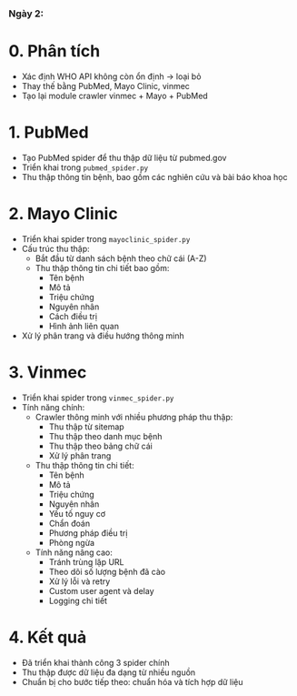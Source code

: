 ### Ngày 2:

# 0. Phân tích

- Xác định WHO API không còn ổn định → loại bỏ
- Thay thế bằng PubMed, Mayo Clinic, vinmec
- Tạo lại module crawler vinmec + Mayo + PubMed

# 1. PubMed

- Tạo PubMed spider để thu thập dữ liệu từ pubmed.gov
- Triển khai trong `pubmed_spider.py`
- Thu thập thông tin bệnh, bao gồm các nghiên cứu và bài báo khoa học

# 2. Mayo Clinic

- Triển khai spider trong `mayoclinic_spider.py`
- Cấu trúc thu thập:
  - Bắt đầu từ danh sách bệnh theo chữ cái (A-Z)
  - Thu thập thông tin chi tiết bao gồm:
    - Tên bệnh
    - Mô tả
    - Triệu chứng
    - Nguyên nhân
    - Cách điều trị
    - Hình ảnh liên quan
- Xử lý phân trang và điều hướng thông minh

# 3. Vinmec

- Triển khai spider trong `vinmec_spider.py`
- Tính năng chính:
  - Crawler thông minh với nhiều phương pháp thu thập:
    - Thu thập từ sitemap
    - Thu thập theo danh mục bệnh
    - Thu thập theo bảng chữ cái
    - Xử lý phân trang
  - Thu thập thông tin chi tiết:
    - Tên bệnh
    - Mô tả
    - Triệu chứng
    - Nguyên nhân
    - Yếu tố nguy cơ
    - Chẩn đoán
    - Phương pháp điều trị
    - Phòng ngừa
  - Tính năng nâng cao:
    - Tránh trùng lặp URL
    - Theo dõi số lượng bệnh đã cào
    - Xử lý lỗi và retry
    - Custom user agent và delay
    - Logging chi tiết

# 4. Kết quả

- Đã triển khai thành công 3 spider chính
- Thu thập được dữ liệu đa dạng từ nhiều nguồn
- Chuẩn bị cho bước tiếp theo: chuẩn hóa và tích hợp dữ liệu
